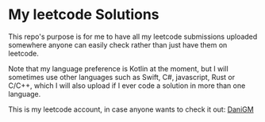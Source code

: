 # My leetcode Solutions
This repo's purpose is for me to have all my leetcode submissions uploaded somewhere anyone can easily check rather than just have them on leetcode.

Note that my language preference is Kotlin at the moment, but I will sometimes use other languages such as Swift, C#, javascript, Rust or C/C++, which I will also upload if I ever code a solution in more than one language.

This is my leetcode account, in case anyone wants to check it out: [DaniGM](https://leetcode.com/danigm/)
